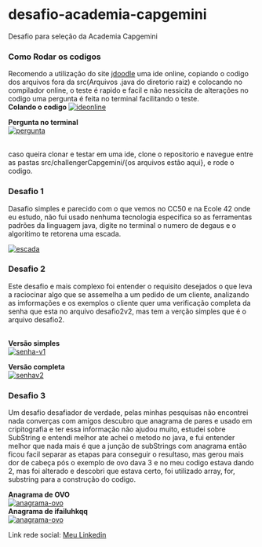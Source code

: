 # desafio-academia-capgemini
Desafio para seleção da Academia Capgemini



### Como Rodar os codigos

Recomendo a utilização do site [jdoodle](https://www.jdoodle.com/online-java-compiler/) uma ide online, copiando o codigo dos arquivos fora da src(Arquivos .java do diretorio raiz) e colocando no compilador online, o teste é rapido e facil e não nessicita de alterações no codigo uma pergunta é feita no terminal facilitando o teste.
<br/>
<b>Colando o codigo</b>
<a href="https://postimg.cc/VS9xVPtH" target="_blank"><img src="https://i.postimg.cc/fb1MkwRZ/ideonline.jpg" alt="ideonline"/></a><br/>

<b>Pergunta no terminal</b><br/>
<a href="https://postimages.org/" target="_blank"><img src="https://i.postimg.cc/DZsnXtSG/pergunta.jpg" alt="pergunta"/></a><br/><br/>


caso queira clonar e testar em uma ide, clone o repositorio e navegue entre as pastas src/challengerCapgemini/{os arquivos estão aqui}, e rode o codigo.

### Desafio 1
Dasafio simples e parecido com o que vemos no CC50 e na Ecole 42 onde eu estudo, não fui usado nenhuma tecnologia especifica so as ferramentas padrões da linguagem java, digite no terminal o numero de degaus e o algoritimo te retorena uma escada.

<a href="https://postimages.org/" target="_blank"><img src="https://i.postimg.cc/h4d05gzm/escada.jpg" alt="escada"/></a>
### Desafio 2
Este desafio e mais complexo foi entender o requisito desejados o que leva a raciocinar algo que se assemelha a um pedido de um cliente, analizando as imformações e os exemplos o cliente quer uma verificação completa da senha que esta no arquivo desafio2v2, mas tem a verção simples que é o arquivo desafio2.

<br/> 
<b>Versão simples</b>
<br/>
<a href="https://postimages.org/" target="_blank"><img src="https://i.postimg.cc/FsXxtq3B/senha-v1.jpg" alt="senha-v1"/></a>

<b>Versão completa</b>
<br/>
<a href="https://postimages.org/" target="_blank"><img src="https://i.postimg.cc/5N5Sf3mN/senhav2.jpg" alt="senhav2"/></a>
<br/>
### Desafio 3
Um desafio desafiador de verdade, pelas minhas pesquisas não encontrei nada converças com amigos descubro que anagrama de pares e usado em cripitografia e ter essa informação não ajudou muito, estudei sobre SubString e entendi melhor ate achei o metodo no java, e fui entender melhor que nada mais é que a junção de subStrings com anagrama então ficou facil separar as etapas para conseguir o resultaso, mas gerou mais dor de cabeça pós o exemplo de ovo dava 3 e no meu codigo estava dando 2, mas foi alterado e descobri que estava certo, foi utilizado array, for, substring para a construção do codigo.

<b>Anagrama de OVO</b>
<br/>
<a href="https://postimages.org/" target="_blank"><img src="https://i.postimg.cc/RhKQ6Q5d/anagrama-ovo.jpg" alt="anagrama-ovo"/></a>
<br/>
<b>Anagrama de ifailuhkqq</b>
<br/>
<a href="https://postimages.org/" target="_blank"><img src="https://i.postimg.cc/3RPFxf6W/anagrama-ifailuhkqq.jpg" alt="anagrama-ovo"/></a>

Link rede social:
[Meu Linkedin](https://www.linkedin.com/in/jonasjesus42/)
